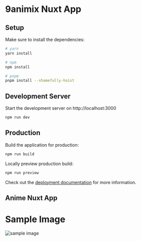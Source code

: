 # 9animix Nuxt App

## Setup

Make sure to install the dependencies:

```bash
# yarn
yarn install

# npm
npm install

# pnpm
pnpm install --shamefully-hoist
```

## Development Server

Start the development server on http://localhost:3000

```bash
npm run dev
```

## Production

Build the application for production:

```bash
npm run build
```

Locally preview production build:

```bash
npm run preview
```

Check out the [deployment documentation](https://nuxt.com/docs/getting-started/deployment) for more information.


## Anime Nuxt App
# Sample Image
<!-- insert sample image in readme --> 
![sample image](https://github.com/isaactan98/anime-nuxt-app/blob/main/sample_img.png)


